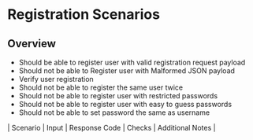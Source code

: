 # Registration Scenarios

## Overview

* Should be able to register user with valid registration request payload
* Should not be able to Register user with Malformed JSON payload
* Verify user registration
* Should not be able to register the same user twice
* Should not be able to register user with restricted passwords
* Should not be able to register user with easy to guess passwords
* Should not be able to set password the same as username

| Scenario | Input | Response Code | Checks | Additional Notes |